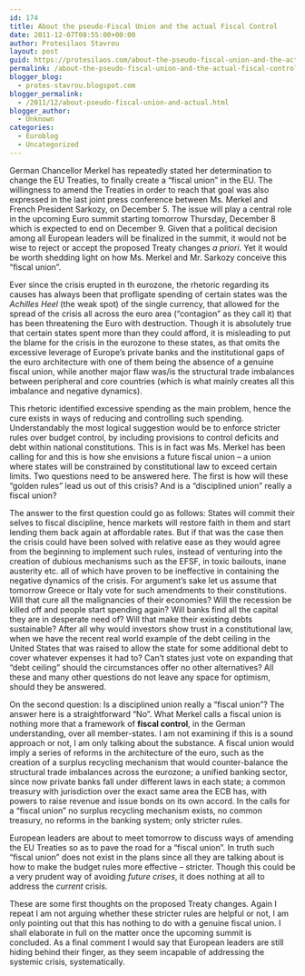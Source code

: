 ```yaml
---
id: 174
title: About the pseudo-Fiscal Union and the actual Fiscal Control
date: 2011-12-07T08:55:00+00:00
author: Protesilaos Stavrou
layout: post
guid: https://protesilaos.com/about-the-pseudo-fiscal-union-and-the-actual-fiscal-control/
permalink: /about-the-pseudo-fiscal-union-and-the-actual-fiscal-control/
blogger_blog:
  - protes-stavrou.blogspot.com
blogger_permalink:
  - /2011/12/about-pseudo-fiscal-union-and-actual.html
blogger_author:
  - Unknown
categories:
  - Euroblog
  - Uncategorized
---
```

German Chancellor Merkel has repeatedly stated her determination to change the EU Treaties, to finally create a &#8220;fiscal union&#8221; in the EU. The willingness to amend the Treaties in order to reach that goal was also expressed in the last joint press conference between Ms. Merkel and French President Sarkozy, on December 5. The issue will play a central role in the upcoming Euro summit starting tomorrow Thursday, December 8 which is expected to end on December 9. Given that a political decision among all European leaders will be finalized in the summit, it would not be wise to reject or accept the proposed Treaty changes _a priori_. Yet it would be worth shedding light on how Ms. Merkel and Mr. Sarkozy conceive this &#8220;fiscal union&#8221;.

Ever since the crisis erupted in th eurozone, the rhetoric regarding its causes has always been that profligate spending of certain states was the _Achilles Heel_ (the weak spot) of the single currency, that allowed for the spread of the crisis all across the euro area (&#8220;contagion&#8221; as they call it) that has been threatening the Euro with destruction. Though it is absolutely true that certain states spent more than they could afford, it is misleading to put the blame for the crisis in the eurozone to these states, as that omits the excessive leverage of Europe&#8217;s private banks and the institutional gaps of the euro architecture with one of them being the absence of a genuine fiscal union, while another major flaw was/is the structural trade imbalances between peripheral and core countries (which is what mainly creates all this imbalance and negative dynamics).

This rhetoric identified excessive spending as the main problem, hence the cure exists in ways of reducing and controlling such spending. Understandably the most logical suggestion would be to enforce stricter rules over budget control, by including provisions to control deficits and debt within national constitutions. This is in fact was Ms. Merkel has been calling for and this is how she envisions a future fiscal union &#8211; a union where states will be constrained by constitutional law to exceed certain limits. Two questions need to be answered here. The first is how will these &#8220;golden rules&#8221; lead us out of this crisis? And is a &#8220;disciplined union&#8221; really a fiscal union?

The answer to the first question could go as follows: States will commit their selves to fiscal discipline, hence markets will restore faith in them and start lending them back again at affordable rates. But if that was the case then the crisis could have been solved with relative ease as they would agree from the beginning to implement such rules, instead of venturing into the creation of dubious mechanisms such as the EFSF, in toxic bailouts, inane austerity etc. all of which have proven to be ineffective in containing the negative dynamics of the crisis. For argument&#8217;s sake let us assume that tomorrow Greece or Italy vote for such amendments to their constitutions. Will that cure all the malignancies of their economies? Will the recession be killed off and people start spending again? Will banks find all the capital they are in desperate need of? Will that make their existing debts sustainable? After all why would investors show trust in a constitutional law, when we have the recent real world example of the debt ceiling in the United States that was raised to allow the state for some additional debt to cover whatever expenses it had to? Can&#8217;t states just vote on expanding that &#8220;debt ceiling&#8221; should the circumstances offer no other alternatives? All these and many other questions do not leave any space for optimism, should they be answered.

On the second question: Is a disciplined union really a &#8220;fiscal union&#8221;? The answer here is a straightforward &#8220;No&#8221;. What Merkel calls a fiscal union is nothing more that a framework of **fiscal control**, in the German understanding, over all member-states. I am not examining if this is a sound approach or not, I am only talking about the substance. A fiscal union would imply a series of reforms in the architecture of the euro, such as the creation of a surplus recycling mechanism that would counter-balance the structural trade imbalances across the eurozone; a unified banking sector, since now private banks fall under different laws in each state; a common treasury with jurisdiction over the exact same area the ECB has, with powers to raise revenue and issue bonds on its own accord. In the calls for a &#8220;fiscal union&#8221; no surplus recycling mechanism exists, no common treasury, no reforms in the banking system; only stricter rules. 

European leaders are about to meet tomorrow to discuss ways of amending the EU Treaties so as to pave the road for a &#8220;fiscal union&#8221;. In truth such &#8220;fiscal union&#8221; does not exist in the plans since all they are talking about is how to make the budget rules more effective &#8211; stricter. Though this could be a very prudent way of avoiding _future crises_, it does nothing at all to address the _current_ crisis.

These are some first thoughts on the proposed Treaty changes. Again I repeat I am not arguing whether these stricter rules are helpful or not, I am only pointing out that this has nothing to do with a genuine fiscal union. I shall elaborate in full on the matter once the upcoming summit is concluded. As a final comment I would say that European leaders are still hiding behind their finger, as they seem incapable of addressing the systemic crisis, systematically.